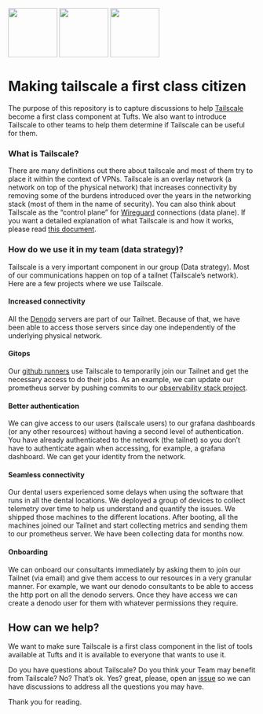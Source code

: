 <div>
  <img src="https://github.com/Tufts-Technology-Services/tailscale-now/assets/17954/aa17782b-a000-4ac2-8f9f-ba12819fcccf" width="100" />
  <img src="https://github.com/Tufts-Technology-Services/tailscale-now/assets/17954/261036db-8bb5-4f10-9451-57d987917de7" width="100" />
  <img src="https://github.com/Tufts-Technology-Services/tailscale-now/assets/17954/1d451bea-f95d-4762-bd07-46658bb1f57f" width="100" />
</div>

# Making tailscale a first class citizen

The purpose of this repository is to capture discussions to help [Tailscale](https://tailscale.com/) become a first class component at Tufts. We also want to introduce 
Tailscale to other teams to help them determine if Tailscale can be useful for them.

### What is Tailscale?

There are many definitions out there about tailscale and most of them try to place it within the context of VPNs. Tailscale is an overlay network (a network on top of the physical network) that increases connectivity by removing some of the burdens introduced over the years in the networking stack (most of them in the name of security). You can also think about Tailscale as the “control plane” for [Wireguard](https://www.wireguard.com/) connections (data plane). If you want a detailed explanation of what Tailscale is and how it works, please read [this document](https://tailscale.com/blog/how-tailscale-works). 

### How do we use it in my team (data strategy)?

Tailscale is a very important component in our group (Data strategy). Most of our communications happen on top of a tailnet (Tailscale’s network). Here are a few projects where we use Tailscale. 

#### Increased connectivity

All the [Denodo](https://www.denodo.com/en) servers are part of our Tailnet. Because of that, we have been able to access those servers since day one independently of the underlying physical network.

#### Gitops

Our [github runners](https://docs.github.com/en/actions/using-github-hosted-runners/about-github-hosted-runners) use Tailscale to temporarily join our Tailnet and get the necessary access to do their jobs. As an example, we can update our prometheus server by pushing commits to our [observability stack project](https://github.com/TuftsUniversity/dscicd).

#### Better authentication

We can give access to our users (tailscale users) to our grafana dashboards (or any other resources) without having a second level of authentication. You have already authenticated to the network (the tailnet) so you don’t have to authenticate again when accessing, for example, a grafana dashboard. We can get your identity from the network.

#### Seamless connectivity

Our dental users experienced some delays when using the software that runs in all the dental locations. We deployed a group of devices to collect telemetry over time to help us understand and quantify the issues. We shipped those machines to the different locations. After booting, all the machines joined our Tailnet and start collecting metrics and sending them to our prometheus server. We have been collecting data for months now.

#### Onboarding

We can onboard our consultants immediately by asking them to join our Tailnet (via email) and give them access to our resources in a very granular manner. For example, we want our denodo consultants to be able to access the http port on all the denodo servers. Once they have access we can create a denodo user for them with whatever permissions they require.

## How can we help?

We want to make sure Tailscale is a first class component in the list of tools available at Tufts and it is available to everyone that wants to use it. 

Do you have questions about Tailscale? Do you think your Team may benefit from Tailscale? No? That’s ok. Yes? great, please, open an [issue](XXXX) so we can have discussions to address all the questions you may have. 

Thank you for reading.


